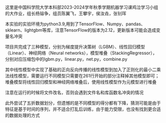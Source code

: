 这里是中国科学院大学本科部2023-2024学年秋季学期机器学习课鸡泣学习小组的大作业，组长杨镕争，组员陈翼飞，王攀宇，侯汝垚，张钊珲

本实验的实验环境为python3.9,用到了TensorFlow、Numpy、pandas、sklearn、lightgbm等库，注意TensorFlow的版本为2.12，更新版本可能会造成变量名冲突

项目共完成了三种模型，分别为梯度提升决策树（LGBM）、线性回归模型（Linear）、神经网络（Neural networks），模型堆叠（StackingRegressor），分别对应压缩包中的lgbm.py，linear.py，net.py，combine.py

其中线性模型中实现了基础的正向反向传播的线性模型到加入了正则化的最小二乘法线性模型，需要运行不同模型只需要在261行开始的部分注释掉其他模型即可；
堆叠模型将线性回归模型和神经网络堆叠后，使用线性模型作为元模型进行堆叠

注意在运行的时候将文件改名，否则会遇到文件名和库函数名冲突的情况

此外尝试了五折数据划分，但遗憾的是不同模型的得分都有下降，猜测可能是由于特征是基于时间的序列，并不适合打乱后训练，由于能力受限，也没有找到更合适的数据处理的方式